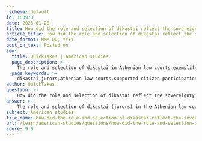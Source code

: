 ```yaml
---
_schema: default
id: 163973
date: 2025-01-28
title: How did the role and selection of dikastai reflect the sovereignty of Athenian law courts?
article_title: How did the role and selection of dikastai reflect the sovereignty of Athenian law courts?
date_format: MMM DD, YYYY
post_on_text: Posted on
seo:
  title: QuickTakes | American studies
  page_description: >-
    The role and selection of dikastai in Athenian law courts exemplify the principles of citizen participation and democratic ideals, emphasizing popular sovereignty through large juries and random selection methods.
  page_keywords: >-
    dikastai,jurors,Athenian law courts,supported citizen participation,democracy,heliastic oath,large juries,kleroterion,sortition,judicial sovereignty,frequent court sessions,citizen engagement
author: QuickTakes
question: >-
    How did the role and selection of dikastai reflect the sovereignty of Athenian law courts?
answer: >-
    The role and selection of dikastai (jurors) in the Athenian law courts reflect the sovereignty of these courts in several significant ways. \n\n1. **Citizen Participation**: The dikastai were selected from the citizen body, which emphasized the democratic principle that all citizens had a stake in the judicial process. This selection process was designed to ensure that the power to adjudicate legal disputes rested with the people rather than a select few. Each year, around 6,000 citizens would swear the heliastic oath, committing to serve as jurors, which reinforced the idea that the law courts were a manifestation of the collective will of the citizenry.\n\n2. **Large Juries**: Trials in Athens were conducted by large juries, often comprising hundreds of dikastai. This structure not only allowed for a diverse representation of opinions but also minimized the influence of any single individual, thereby enhancing the legitimacy of the verdicts. The large size of the juries was a safeguard against corruption and bias, as it was believed that a group of randomly selected jurors would be less susceptible to bribery than a smaller, more easily influenced panel.\n\n3. **Use of Kleroterion**: The kleroterion, a device used for the random selection of jurors, further exemplified the democratic nature of the Athenian legal system. By employing sortition, Athens aimed to eliminate favoritism and ensure that all citizens had an equal chance of serving as dikastai. This method of selection underscored the principle of equality among citizens, a cornerstone of Athenian democracy.\n\n4. **Judicial Sovereignty**: The law courts were a powerful institution within the Athenian political system, embodying the concept of popular sovereignty. As Aristotle noted, Solon established the jury-courts to include all citizens, which marked a significant step in the evolution of democracy in Athens. The ability of citizens to serve as jurors and make legal decisions reinforced their authority over the law and governance, making the courts a direct expression of the will of the people.\n\n5. **Frequency of Court Sessions**: The Athenian law courts met frequently, between 175 to 225 days per year, allowing for a continuous engagement of citizens in the judicial process. This high level of participation further solidified the courts' role as a central institution of democracy, where the voice of the citizenry could be heard and acted upon.\n\nIn summary, the role and selection of dikastai in the Athenian law courts were fundamental to the expression of popular sovereignty in Athens. By allowing citizens to participate directly in the judicial process, employing random selection methods, and maintaining large juries, the Athenian legal system ensured that the power to adjudicate was firmly in the hands of the people, reflecting the democratic ideals of the city-state.
subject: American studies
file_name: how-did-the-role-and-selection-of-dikastai-reflect-the-sovereignty-of-athenian-law-courts.md
url: /learn/american-studies/questions/how-did-the-role-and-selection-of-dikastai-reflect-the-sovereignty-of-athenian-law-courts
score: 9.0
---
```


&nbsp;
